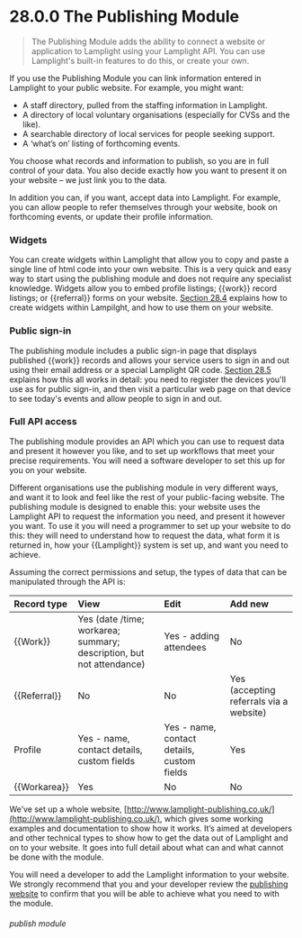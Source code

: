 # 28.0.0 The Publishing Module

> The Publishing Module adds the ability to connect a website or application to Lamplight using your Lamplight API. You can use Lamplight's built-in features to do this, or create your own.



If you use the Publishing Module you can link information entered in Lamplight to your public website.  For example, you might want:

- A staff directory, pulled from the staffing information in Lamplight.
- A directory of local voluntary organisations (especially for CVSs and the like).
- A searchable directory of local services for people seeking support.
- A ‘what’s on’ listing of forthcoming events.

You choose what records and information to publish, so you are in full control of your data.  You also decide exactly how you want to present it on your website – we just link you to the data.

In addition you can, if you want, accept data into Lamplight.  For example, you can allow people to refer themselves through your website, book on forthcoming events, or update their profile information.

### Widgets

You can create widgets within Lamplight that allow you to copy and paste a single line of html code into your own website.  This is a very quick and easy way to start using the publishing module and does not require any specialist knowledge.  Widgets allow you to embed profile listings; {{work}} record listings; or {{referral}} forms on your website.   [Section 28.4](/help/index/p/28.4) explains how to create widgets within Lampilght, and how to use them on your website.

### Public sign-in

The publishing module includes a public sign-in page that displays published {{work}} records and allows your service users to sign in and out using their email address or a special Lamplight QR code.  [Section 28.5](/help/index/p/28.5) explains how this all works in detail: you need to register the devices you'll use as for public sign-in, and then visit a particular web page on that device to see today's events and allow people to sign in and out. 

### Full API access

The publishing module provides an API which you can use to request data and present it however you like, and to set up workflows that meet your precise requirements.  You will need a software developer to set this up for you on your website.

Different organisations use the publishing module in very different ways, and want it to look and feel like the rest of your public-facing website.  The publishing module is designed to enable this: your website uses the Lamplight API to request the information you need, and present it however you want.  To use it you will need a programmer to set up your website to do this: they will need to understand how to request the data, what form it is returned in, how your {{Lamplight}} system is set up, and want you need to achieve.  

Assuming the correct permissions and setup, the types of data that can be manipulated through the API is:

| Record type | View | Edit | Add new |
| :---------  | :---------- | :---------- | :-------- |
| {{Work}}    | Yes (date /time; workarea; summary; description, but not attendance) | Yes - adding attendees | No |
| {{Referral}} | No | No | Yes (accepting referrals via a website) |
| Profile | Yes - name, contact details, custom fields | Yes - name, contact details, custom fields | Yes |
| {{Workarea}} | Yes | No | No |


We’ve set up a whole website, [http://www.lamplight-publishing.co.uk/](http://www.lamplight-publishing.co.uk/), which gives some working examples and documentation to show how it works.  It’s aimed at developers and other technical types to show how to get the data out of Lamplight and on to your website.  It goes into full detail about what can and what cannot be done with the module.  

You will need a developer to add the Lamplight information to your website.  We strongly recommend that you and your developer review the [publishing website](http://www.lamplight-publishing.co.uk/) to confirm that you will be able to achieve what you need to with the module.


###### publish module

